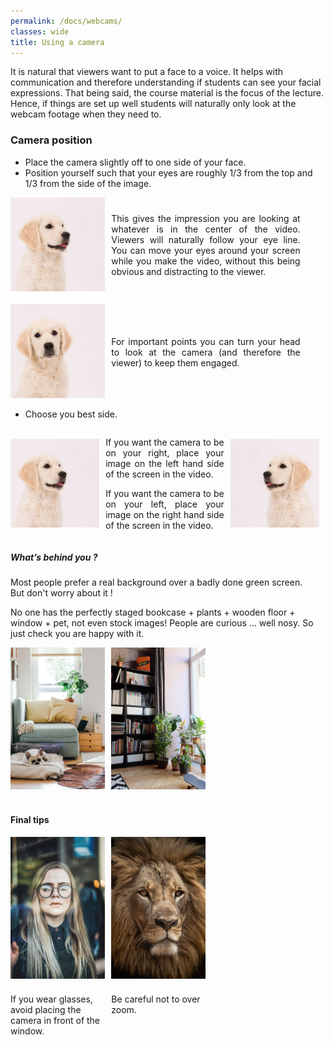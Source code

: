 ```yaml
---
permalink: /docs/webcams/
classes: wide
title: Using a camera
---
```


It is natural that viewers want to put a face to a voice. It helps with communication and therefore understanding if students can see your facial expressions. That being said, the course material is the focus of the lecture. Hence, if things are set up well students will naturally only look at the webcam footage when they need to.

### Camera position

- Place the camera slightly off to one side of your face.
- Position yourself such that your eyes are roughly 1/3 from the top and 1/3 from the side of the image.


<div style="display: flex; align-items: center;" >
  <div style="width: 30%; margin-right: 2%;">
    <img src="/assets/img/puppy_square_right.jpg"
       alt="PaN e-Learning logo" />
  </div>
  <div style="width: 60%;"> 
    <p style="text-align: justify"> This gives the impression you are looking at whatever is in the center of the video. Viewers will naturally follow your eye line. You can move your eyes around your screen while you make the video, without this being obvious and distracting to the viewer. </p>
  </div>
</div><br> 

<div style="display: flex; align-items: center;" >
  <div style="width: 30%; margin-right: 2%;">
    <img src="/assets/img/puppy_square_audience_flip.jpg"
       alt="PaN e-Learning logo"/>
  </div>
  <div style="width: 60%; margin-right: 2%;"> 
    <p style="text-align: justify"> For important points you can turn your head to look at the camera (and therefore the viewer) to keep them engaged. </p>
  </div>
</div>

- Choose you best side.
     
<div style="display: flex; align-items: center;" >
  <div style="width: 30%; margin-right: 2%;">
    <img src="/assets/img/puppy_square_right.jpg"
       alt="PaN e-Learning logo" />
  </div>
  <div style="width: 40%; margin-right: 2%;"> 
    <p style="text-align: justify"> If you want the camera to be on your right, place your image on the left hand side of the screen in the video.  </p>
    <p style="text-align: justify"> If you want the camera to be on your left, place your image on the right hand side of the screen in the video. </p>
  </div><br>
  <div style="width: 30%; margin-right: 2%;">
    <img src="/assets/img/puppy_square_left.jpg"
       alt="PaN e-Learning logo"/>
  </div>
</div>


##### What’s behind you ?

Most people prefer a real background over a badly done green screen.   
But don't worry about it ! 

No one has the perfectly staged bookcase + plants + wooden floor + window + pet, not even stock images! 
People are curious … well nosy. So just check you are happy with it. 

<div style="display: flex; align-items: center;" >
  <div style="width: 30%; margin-right: 2%;">
    <img src="/assets/img/perfect_background1.jpg"
       alt="PaN e-Learning logo" />
  </div>
  <div style="width: 30%; margin-right: 2%;">
    <img src="/assets/img/perfect_background2.jpg"
       alt="PaN e-Learning logo" />
  </div>
</div><br> 

#### Final tips    

<p></p>
<div style="display: flex; " >
  <div style="width: 30%; margin-right: 2%; ">
    <img src="/assets/img/glasses.jpg"
       alt="PaN e-Learning logo" 
       style=" margin-bottom: 5%;"/>
    <p> If you wear glasses, avoid placing the camera in front of the window. </p>
  </div>
  <div style="width: 30%; margin-right: 2%;">
    <img src="/assets/img/lion.jpg"
       alt="PaN e-Learning logo" 
       style=" margin-bottom: 5%;"/>
    <p> Be careful not to over zoom. </p>
  </div>
</div><br> 



